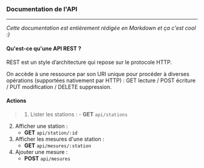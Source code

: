 ### Documentation de l'API
- - -

*Cette documentation est entièrement rédigée en Markdown et ça c'est cool :)*

#### Qu'est-ce qu'une API REST ?

REST est un style d’architecture qui repose sur le protocole HTTP.

On accède à une ressource par son URI unique pour procéder à diverses opérations (supportées nativement par HTTP) :
GET lecture / POST écriture / PUT modification / DELETE suppression.

#### Actions

> 1. Lister les stations :
    - **GET** `api/stations`
2. Afficher une station :
    - **GET** `api/station/:id`
3. Afficher les mesures d'une station :
   - **GET** `api/mesures/:station`
4. Ajouter une mesure :
    - **POST** `api/mesures`